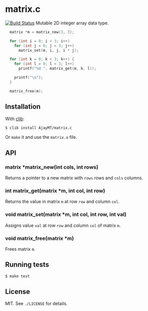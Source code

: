 
# matrix.c
[![Build Status](https://travis-ci.org/AjayMT/list.c.svg)](https://travis-ci.org/AjayMT/list.c)
Mutable 2D integer array data type.

```c
  matrix *m = matrix_new(3, 3);

  for (int i = 0; i < 3; i++)
    for (int j = 0; j < 3; j++)
      matrix_set(m, i, j, i * j);

  for (int k = 0; k < 3; k++) {
    for (int l = 0; l < 3; l++)
      printf("%d ", matrix_get(m, k, l));

    printf("\n");
  }

  matrix_free(m);
  ```

## Installation
With [clib](http://github.com/clibs/clib):

```sh
$ clib install AjayMT/matrix.c
```

Or `make` it and use the `matrix.o` file.

## API
### matrix *matrix_new(int cols, int rows)
Returns a pointer to a new matrix with `rows` rows and `cols` columns.

### int matrix_get(matrix *m, int col, int row)
Returns the value in matrix `m` at row `row` and column `col`.

### void matrix_set(matrix *m, int col, int row, int val)
Assigns value `val` at row `row` and column `col` of matrix `m`.

### void matrix_free(matrix *m)
Frees matrix `m`.

## Running tests

```sh
$ make test
```

## License
MIT. See `./LICENSE` for details.
